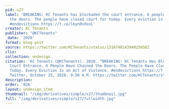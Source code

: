 ```yaml
---
pid: s27
label: 'BREAKING: KC Tenants has blockaded the court entrance. 6 people have chained
  the doors. The people have closed court for today. Every eviction is an act of violence.
  #endevictions https://t.co/lkyn0vXosL'
creator: KC Tenants
publisher: "@KCTenants"
_date: '2020'
format: blog post
source: https://twitter.com/KCTenants/status/1316740143949250562
clio:
collection: undesign
citation: 'KC Tenants (@KCTenants). 2020. “BREAKING: KC Tenants Has Blockaded the
  Court Entrance. 6 People Have Chained the Doors. The People Have Closed Court for
  Today. Every Eviction Is an Act of Violence. #endevictions https://T.Co/Lkyn0vXosL.”
  Twitter, October 15, 2020, 9:58 A.M. https://twitter.com/KCTenants/status/1316740143949250562.'
description:
order: '026'
layout: undesign_item
thumbnail: "/img/derivatives/simple/s27/thumbnail.jpg"
full: "/img/derivatives/simple/s27/fullwidth.jpg"
---
```

